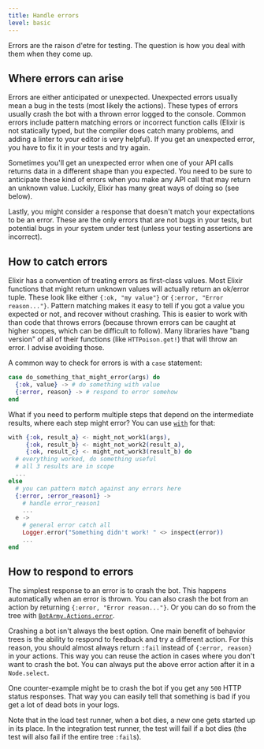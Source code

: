 ```yaml
---
title: Handle errors
level: basic
---
```


Errors are the raison d'etre for testing. The question is how you deal with them when
they come up.

## Where errors can arise

Errors are either anticipated or unexpected. Unexpected errors usually mean a bug in
the tests (most likely the actions). These types of errors usually crash the bot with
a thrown error logged to the console. Common errors include pattern matching errors
or incorrect function calls (Elixir is not statically typed, but the compiler does
catch many problems, and adding a linter to your editor is very helpful). If you get
an unexpected error, you have to fix it in your tests and try again.

Sometimes you'll get an unexpected error when one of your API calls returns data in a
different shape than you expected. You need to be sure to anticipate these kind of
errors when you make any API call that may return an unknown value. Luckily, Elixir
has many great ways of doing so (see below).

Lastly, you might consider a response that doesn't match your expectations to be an
error. These are the only errors that are not bugs in your tests, but potential bugs
in your system under test (unless your testing assertions are incorrect).

## How to catch errors

Elixir has a convention of treating errors as first-class values. Most Elixir
functions that might return unknown values will actually return an ok/error tuple.
These look like either `{:ok, "my value"}` or `{:error, "Error reason..."}`. Pattern
matching makes it easy to tell if you got a value you expected or not, and recover
without crashing. This is easier to work with than code that throws errors (because
thrown errors can be caught at higher scopes, which can be difficult to follow).
Many libraries have "bang version" of all of their functions (like `HTTPoison.get!`)
that will throw an error. I advise avoiding those.

A common way to check for errors is with a `case` statement:

```elixir
case do_something_that_might_error(args) do
  {:ok, value} -> # do something with value
  {:error, reason} -> # respond to error somehow
end
```

What if you need to perform multiple steps that depend on the intermediate results,
where each step might error? You can use [`with`][with] for that:

```elixir
with {:ok, result_a} <- might_not_work1(args),
     {:ok, result_b} <- might_not_work2(result_a),
     {:ok, result_c} <- might_not_work3(result_b) do
  # everything worked, do something useful
  # all 3 results are in scope
  ...
else
  # you can pattern match against any errors here
  {:error, :error_reason1} ->
    # handle error_reason1
    ...
  e ->
    # general error catch all
    Logger.error("Something didn't work! " <> inspect(error))
    ...
end
```

## How to respond to errors

The simplest response to an error is to crash the bot. This happens automatically
when an error is thrown. You can also crash the bot from an action by returning
`{:error, "Error reason..."}`. Or you can do so from the tree with
[`BotArmy.Actions.error`][error action].

Crashing a bot isn't always the best option. One main benefit of behavior trees is
the ability to respond to feedback and try a different action. For this reason, you
should almost always return `:fail` instead of `{:error, reason}` in your actions.
This way you can reuse the action in cases where you don't want to crash the bot.
You can always put the above error action after it in a `Node.select`.

One counter-example might be to crash the bot if you get any `500` HTTP status
responses. That way you can easily tell that something is bad if you get a lot of
dead bots in your logs.

Note that in the load test runner, when a bot dies, a new one gets started up in its
place. In the integration test runner, the test will fail if a bot dies (the test
will also fail if the entire tree `:fail`s).

[error action]: https://hexdocs.pm/bot_army/1.0.0/BotArmy.Actions.html#error/2
[with]: https://hexdocs.pm/elixir/Kernel.SpecialForms.html#with/1
